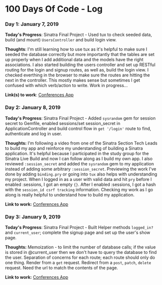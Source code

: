 # 100 Days Of Code - Log

### Day 1: January 7, 2019 
**Today's Progress**: Sinatra Final Project - Used tux to check seeded data, build (and mount) `UsersController` and build login view.

**Thoughts**: I'm still learning how to use tux as it's helpful to make sure I seeded the database correctly but more importantly that the tables are set up properly when I add additional data and the models have the right associations. I also started building the users controller and set up RESTful routing for the login and signup routes, as well as, build the login view. I checked everthing in the browser to make sure the routes are hitting the next in the controller. This mostly makes sense but sometimes I get confused with which verb/action to write. Work in progress...

**Link(s) to work**: [Conferences App](https://github.com/AlwinaO/conferences)

### Day 2: January 8, 2019

**Today's Progress**: Sinatra Final Project - Added `sysrandom` gem for session secret to Gemfile, enabled sessions/set session_secret in ApplicationController and build control flow in `get '/login'` route to find, authenticate and log in user.

**Thoughts:** I'm following a video from one of the Sinatra Section Tech Leads to build my app and reinforce my understanding of building a Sinatra application. It's helpful because I participated in the study group for the Sinatra Live Build and now I can follow along as I build my own app. I also reviewed `:session_secret` and added the `sysrandom` gem to my application instead of adding some arbitrary `:session_secret`. Previewing the work I've done by adding `binding.pry` or going into `tux` also helps with understanding my project. When I logged in as a user with valid data and hit `pry` before I enabled :sessions, I got an empty `{}`. After I enabled :sessions, I got a hash with the `session_id csrf tracking` information. Checking my work as I go along is really helpful to understand how to build my application.

**Link to work:** [Conferences App](https://github.com/AlwinaO/conferences)

### Day 3: January 9, 2019

**Today's Progress**: Sinatra Final Project - Built Helper methods `logged_in?` and `current_user`; complete the signup page and set up the user's show page.

**Thoughts:** Memoization - to limit the number of database calls; if the value is stored in @current_user then we don't have to query the database to find the user. Separation of concerns for each route; each route should only do one thing. Render from a `get` request. Redirect from a `post`, `patch`, `delete` request. Need the url to match the contents of the page.

**Link to work:** [Conferences App](https://github.com/AlwinaO/conferences)
